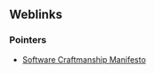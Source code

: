 ## Weblinks

### Pointers

+ [Software Craftmanship Manifesto](http://manifesto.softwarecraftsmanship.org/)
